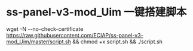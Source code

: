 # ss-panel-v3-mod_Uim 一键搭建脚本

wget -N --no-check-certificate https://raw.githubusercontent.com/ECIAP/ss-panel-v3-mod_Uim/master/script.sh && chmod +x script.sh && ./script.sh
